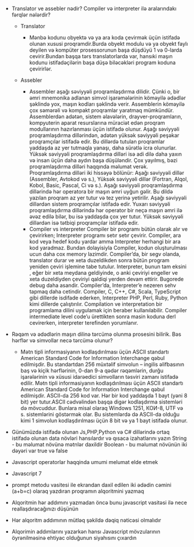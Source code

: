   
- Translator ve assebler nədir? Compiler və interpreter ilə aralarındakı fərqlər nələrdir?
    - Translator 
        - Mənbə kodunu obyektə və ya ara koda çevirmək üçün istifadə olunan xususi  proqramdir.Burda obyekt modulu və ya obyekt faylı deyilen və kompüter prosessorunun başa düşdüyü 1 və 0-larda cevirir.Bundan başqa tərs translatorlarda var, hansıki maşın kodunu istifadəçilərin başa düşə biləcəkləri program koduna çevirirlər.
      
    -  Assebler
        - Assembler aşağı səviyyəli proqramlaşdırma dilidir. Çünki o, bir əmri mnemonika adlanan simvol işarəmələrinin köməyilə ədədlər şəklində yox, maşın kodları şəklində verir. Assemblerin köməyilə çox səmərəli və kompakt proqramlar yaratmaq mümkündür. Assemblerdən adətən, sistem əlavələrin, drayver-proqramların, kompyuterin aparat resurslarına müraciət edən proqram modullarının hazırlanması üçün istifadə olunur. Aşağı səviyyəli proqramlaşdırma dillərindən, adətən yüksək səviyyəli peşəkar proqramçılar istifadə edir. Bu dillərdə tutulan proqramlar yaddaşda az yer tutmaqla yanaşı, daha sürətlə icra olunurlar. Yüksək səviyyəli proqramlaşdırma dilləri isə adi dilə daha yaxın və insan üçün daha aydın başa düşüləndir. Çox yayılmış, bəzi proqramlaşdırma dilləri haqqında məlumat verək.
        Proqramlaşdırma dilləri iki hissəyə bölünür: 
            Aşağı səviyyəli dillər (Assembler, Avtokod və s.), 
            Yüksək səviyyəli dillər (Fortran, Alqol, Kobol, Basic, Pascal, Ci və s.).
                Aşağı səviyyəli proqramlaşdırma dillərində hər operatora bir maşın əmri uyğun gəlir. Bu dildə yazılan proqram az yer tutur və tez yerinə yetirilir. Aşağı səviyyəli dillərdən sistem proqramçılar istifadə edir. Yuxarı səviyyəli proqramlaşdırma dillərində hər operator bir neçə maşın əmri ilə əvəz edilə bilər, bu isə yaddaşda çox yer tutur. 
                Yüksək səviyyəli dillərdən isə tətbiqi proqramçılar istifadə edir.
        - Compiler vs interpreter
            Compiler bir programı bütün olarak alır ve çevirirken; Interpreter programı setır setır çevirir.
            Compiler, ara kod veya hedef kodu yardar amma Interpreter herhangi bir ara kod yaradmaz. Bundan dolayisiyla Compiler, kodun oluşturulması ucun daha cox memory lazimdir.
            Compiler’da, bir segv olanda, translator  durar ve xeta duzeldikden  sonra bütün program yeniden çeviri işlemine tabe tutulur. Interpreter, bunun tam eksini , eğer bir xeta meydana geldiyinde, o anki çeviriyi engeller ve xeta duzeldiyden çeviriyi qaldiqi yerden devam ettirir. Bugorede debug  daha asandir.
            Compiler’da, Interpreter’e nezeren sehv tapmaq daha cetindir.
            Compiler, C, C++, C#, Scala, TypeScript gibi dillerde isdifade ederken, Interpreter PHP, Perl, Ruby, Python kimi dillerde çalıştırılır.
            Compilation ve interpretation bir programlama dilini uygulamak için beraber kullanılabilir. Compiler intermediate level code’u ürettikten sonra masin koduna derl cevirerken, interpreter terefinden yorumlanır.
- Rəqəm və ədədlərin maşın dilinə tərcümə olunma prosesini bilirik. Bəs hərflər və simvollar necə tərcümə olunur?
    - Mətn tipli informasiyanın kodlaşdırılması üçün ASCII standartı American Standard Code for Information Interchange qəbul edilmişdir. Bu standartdan 256 müxtəlif simvolun – ingilis əlifbasının baş və kiçik hərflərinin, 0-dan 9-a qədər rəqəmlərin, durğu işarələrinin və xüsusi idarəedici simvolların təsviri zamanı istifadə edilir.
     Mətn tipli informasiyanın kodlaşdırılması üçün ASCII standartı American Standard Code for Information Interchange qəbul edilmişdir. ASCII-da 256 kod var. Hər bir kod yaddaşda 1 bayt (yəni 8 bit) yer tutur.ASCII cədvəlindən başqa digər kodlaşdırma sistemləri də mövcuddur. Bunlara misal olaraq Windows 1251, КОИ-8, UTF və s. sistemlərini göstərmək olar. Bu sistemlərdə də ASCII-da olduğu kimi 1 simvolun kodlaşdırılması üçün 8 bit və ya 1 bayt istifadə olunur.
- Günümüzdə istifadə olunan Js,PHP,Python və C# dillərində ortaq istifadə olunan data növləri hansılardır və qısaca izahatlarını yazın
    String - bu məlumat növünə mətnlər daxildir
    Boolean - bu məlumat növünün iki dəyəri var true və false

- Javascript operatorlar haqqinda umumi melumat elde etmek
- Javascript 7
- prompt metodu vasitesi ile ekrandan daxil edilen iki ədədin cəmini (a+b=c) olaraq yazdıran proqramın alqoritmini yazmaq

- Alqoritmin hər addımını yazmadan öncə bunu javascript vasitəsi ilə nece reallaşdıracağınızı düşünün
- Hər alqoritm addımının mütləq şəkildə dəqiq nəticəsi olmalıdır
- Alqorimin addımlarını yazarkən hansı Javascript mövzularının öyrənilməsinə ehtiyac olduğunun siyahısını çıxardın
